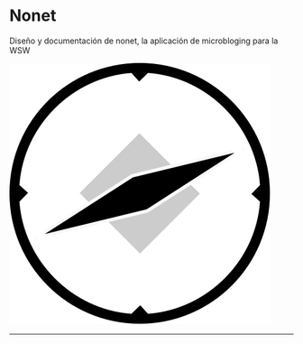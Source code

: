 # Nonet

Diseño y documentación de nonet, la aplicación de microbloging para la WSW

![logo](assets/logo.svg)

----
